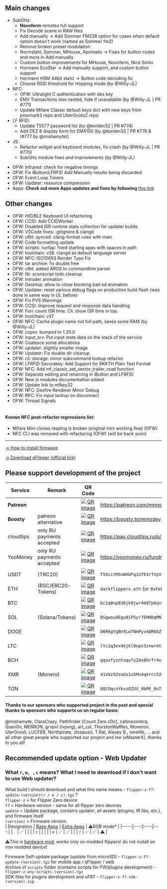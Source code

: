 ## Main changes
- SubGHz:
    - **Novoferm** remotes full support
    - Fix Decode scene in RAW files
    - Add manually -> Add Sommer FM238 option for cases when default option doesn't work (named as Sommer fm2)
    - Remove broken preset modulation
    - Normstahl, Sommer, MHouse, Aprimatic -> Fixes for button codes and more in Add manually
    - Custom button improvements for MHouse, Novoferm, Nice Smilo
    - Hormann EcoStar -> Add manually support, and custom button support
    - Hormann HSM 44bit static -> Button code decoding fix
    - Choose RSSI threshold for Hopping mode (by @Willy-JL)
- NFC: 
    - OFW: Ultralight C authentication with des key
    - EMV Transactions less nested, hide if unavailable (by @Willy-JL | PR #771)
    - Update Mifare Classic default keys dict with new keys from proxmark3 repo and UberGuidoZ repo
- LF RFID: 
    - Update T5577 password list (by @korden32 | PR #774)
    - Add DEZ 8 display form for EM4100 (by @korden32 | PR #776 & (#777 by @mishamyte))
- JS: 
    - Refactor widget and keyboard modules, fix crash (by @Willy-JL | PR #770)
    - SubGHz module fixes and improvements (by @Willy-JL)
* OFW: Infrared: check for negative timings
* OFW: Fix iButton/LFRFID Add Manually results being discarded
* OFW: Event Loop Timers
* OFW: Updater: resource compression
* Apps: **Check out more Apps updates and fixes by following** [this link](https://github.com/xMasterX/all-the-plugins/commits/dev)
## Other changes
* OFW: HID/BLE Keyboard UI refactoring
* OFW: CCID: Add CCIDWorker
* OFW: Disabled ISR runtime stats collection for updater builds
* OFW: VSCode fixes: .gitignore & clangd
* OFW: ufbt: synced .clang-format rules with main
* OFW: Code formatting update 
* OFW: scripts: runfap: fixed starting apps with spaces in path
* OFW: toolchain: v38. clangd as default language server
* OFW: NFC: ISO15693 Render Typo Fix
* OFW: tar archive: fix double free
* OFW: ufbt: added ARGS to commandline parser
* OFW: lib: sconscript todo cleanup
* OFW: Intruder animation
* OFW: Desktop: allow to close blocking bad sd animation
* OFW: Updater: reset various debug flags on production build flash (was done in same way in UL before)
* OFW: Fix PVS Warnings
* OFW: CCID: Improve request and response data handling
* OFW: Furi: count ISR time. Cli: show ISR time in top.
* OFW: toolchain: v37
* OFW: NFC: Cache plugin name not full path, saves some RAM (by @Willy-JL)
* OFW: copro: bumped to 1.20.0
* OFW: input_srv: Put input state data on the stack of the service
* OFW: Coalesce some allocations
* OFW: updater: slightly smaller image
* OFW: Updater: Fix double dir cleanup
* OFW: cli: storage: minor subcommand lookup refactor
* OFW: LFRFID Securakey: Add Support for RKKTH Plain Text Format
* OFW: NFC: Add mf_classic_set_sector_trailer_read function
* OFW: Separate editing and renaming in iButton and LFRFID
* OFW: New js modules documentation added 
* OFW: Update link to mfkey32
* OFW: NFC: Desfire Renderer Minor Debug 
* OFW: RPC: Fix input lockup on disconnect
* OFW: Thread Signals
<br><br>
#### Known NFC post-refactor regressions list: 
- Mifare Mini clones reading is broken (original mini working fine) (OFW)
- NFC CLI was removed with refactoring (OFW) (will be back soon)

----

[-> How to install firmware](https://github.com/DarkFlippers/unleashed-firmware/blob/dev/documentation/HowToInstall.md)

[-> Download qFlipper (official link)](https://flipperzero.one/update)

## Please support development of the project
|Service|Remark|QR Code|Link/Wallet|
|-|-|-|-|
|**Patreon**||<div align="center"><a href="https://github.com/user-attachments/assets/a88a90a5-28c3-40b4-864a-0c0b79494a42"><img src="https://github.com/user-attachments/assets/da3a864d-d1c7-42cc-8a86-6fcaf26663ec" alt="QR image"/></a></div>|https://patreon.com/mmxdev|
|**Boosty**|patreon alternative|<div align="center"><a href="https://github.com/user-attachments/assets/893c0760-f738-42c1-acaa-916019a7bdf8"><img src="https://github.com/user-attachments/assets/da3a864d-d1c7-42cc-8a86-6fcaf26663ec" alt="QR image"/></a></div>|https://boosty.to/mmxdev|
|cloudtips|only RU payments accepted|<div align="center"><a href="https://github.com/user-attachments/assets/5de31d6a-ef24-4d30-bd8e-c06af815332a"><img src="https://github.com/user-attachments/assets/da3a864d-d1c7-42cc-8a86-6fcaf26663ec" alt="QR image"/></a></div>|https://pay.cloudtips.ru/p/7b3e9d65|
|YooMoney|only RU payments accepted|<div align="center"><a href="https://github.com/user-attachments/assets/33454f79-074b-4349-b453-f94fdadc3c68"><img src="https://github.com/user-attachments/assets/da3a864d-d1c7-42cc-8a86-6fcaf26663ec" alt="QR image"/></a></div>|https://yoomoney.ru/fundraise/XA49mgQLPA0.221209|
|USDT|(TRC20)|<div align="center"><a href="https://github.com/user-attachments/assets/0500498d-18ed-412d-a1a4-8a66d0b6f057"><img src="https://github.com/user-attachments/assets/da3a864d-d1c7-42cc-8a86-6fcaf26663ec" alt="QR image"/></a></div>|`TSXcitMSnWXUFqiUfEXrTVpVewXy2cYhrs`|
|ETH|(BSC/ERC20-Tokens)|<div align="center"><a href="https://github.com/user-attachments/assets/0f323e98-c524-4f41-abb2-f4f1cec83ab6"><img src="https://github.com/user-attachments/assets/da3a864d-d1c7-42cc-8a86-6fcaf26663ec" alt="QR image"/></a></div>|`darkflippers.eth` (or `0xFebF1bBc8229418FF2408C07AF6Afa49152fEc6a`)|
|BTC||<div align="center"><a href="https://github.com/user-attachments/assets/5a904d45-947e-4b92-9f0f-7fbaaa7b37f8"><img src="https://github.com/user-attachments/assets/da3a864d-d1c7-42cc-8a86-6fcaf26663ec" alt="QR image"/></a></div>|`bc1q0np836jk9jwr4dd7p6qv66d04vamtqkxrecck9`|
|SOL|(Solana/Tokens)|<div align="center"><a href="https://github.com/user-attachments/assets/ab33c5e0-dd59-497b-9c91-ceb89c36b34d"><img src="https://github.com/user-attachments/assets/da3a864d-d1c7-42cc-8a86-6fcaf26663ec" alt="QR image"/></a></div>|`DSgwouAEgu8iP5yr7EHHDqMNYWZxAqXWsTEeqCAXGLj8`|
|DOGE||<div align="center"><a href="https://github.com/user-attachments/assets/2937edd0-5c85-4465-a444-14d4edb481c0"><img src="https://github.com/user-attachments/assets/da3a864d-d1c7-42cc-8a86-6fcaf26663ec" alt="QR image"/></a></div>|`D6R6gYgBn5LwTNmPyvAQR6bZ9EtGgFCpvv`|
|LTC||<div align="center"><a href="https://github.com/user-attachments/assets/441985fe-f028-4400-83c1-c215760c1e74"><img src="https://github.com/user-attachments/assets/da3a864d-d1c7-42cc-8a86-6fcaf26663ec" alt="QR image"/></a></div>|`ltc1q3ex4ejkl0xpx3znwrmth4lyuadr5qgv8tmq8z9`|
|BCH||<div align="center"><a href="https://github.com/user-attachments/assets/7f365976-19a3-4777-b17e-4bfba5f69eff"><img src="https://github.com/user-attachments/assets/da3a864d-d1c7-42cc-8a86-6fcaf26663ec" alt="QR image"/></a></div>|`qquxfyzntuqufy2dx0hrfr4sndp0tucvky4sw8qyu3`|
|XMR|(Monero)|<div align="center"><a href="https://github.com/user-attachments/assets/96186c06-61e7-4b4d-b716-6eaf1779bfd8"><img src="https://github.com/user-attachments/assets/da3a864d-d1c7-42cc-8a86-6fcaf26663ec" alt="QR image"/></a></div>|`41xUz92suUu1u5Mu4qkrcs52gtfpu9rnZRdBpCJ244KRHf6xXSvVFevdf2cnjS7RAeYr5hn9MsEfxKoFDRSctFjG5fv1Mhn`|
|TON||<div align="center"><a href="https://github.com/user-attachments/assets/92a57e57-7462-42b7-a342-6f22c6e600c1"><img src="https://github.com/user-attachments/assets/da3a864d-d1c7-42cc-8a86-6fcaf26663ec" alt="QR image"/></a></div>|`UQCOqcnYkvzOZUV_9bPE_8oTbOrOF03MnF-VcJyjisTZmsxa`|

#### Thanks to our sponsors who supported project in the past and special thanks to sponsors who supports us on regular basis:
@mishamyte, ClaraCrazy, Pathfinder [Count Zero cDc], callmezimbra, Quen0n, MERRON, grvpvl (lvpvrg), art_col, ThurstonWaffles, Moneron, UterGrooll, LUCFER, Northpirate, zloepuzo, T.Rat, Alexey B., ionelife, ...
and all other great people who supported our project and me (xMasterX), thanks to you all!


## **Recommended update option - Web Updater**

### What `r`, `e`, ` `, `c` means? What I need to download if I don't want to use Web updater?
What build I should download and what this name means - `flipper-z-f7-update-(version)(r / e / c).tgz` ? <br>
`flipper-z` = for Flipper Zero device<br>
`f7` = Hardware version - same for all flipper zero devices<br>
`update` = Update package, contains updater, all assets (plugins, IR libs, etc.), and firmware itself<br>
`(version)` = Firmware version<br>
| Designation | [Base Apps](https://github.com/xMasterX/all-the-plugins#default-pack) | [Extra Apps](https://github.com/xMasterX/all-the-plugins#extra-pack) | ⚠️RGB mode* |
|-----|:---:|:---:|:---:|
| ` ` | ✅ |  |  |
| `c` |  |  |  |
| `e` | ✅ | ✅ |  |
| `r` | ✅ | ✅ | ⚠️ |

⚠️This is [hardware mod](https://github.com/quen0n/flipperzero-firmware-rgb#readme), works only on modded flippers! do not install on non modded device!

Firmware Self-update package (update from microSD) - `flipper-z-f7-update-(version).tgz` for mobile app / qFlipper / web<br>
Archive of `scripts` folder (contains scripts for FW/plugins development) - `flipper-z-any-scripts-(version).tgz`<br>
SDK files for plugins development and uFBT - `flipper-z-f7-sdk-(version).zip`



